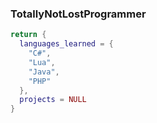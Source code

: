 ### TotallyNotLostProgrammer

```lua
return {
  languages_learned = {
    "C#",
    "Lua",
    "Java",
    "PHP"
  },
  projects = NULL
}
```
